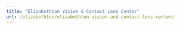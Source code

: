 ```yaml
---
title: "Elizabethton Vision & Contact Lens Center"
url: /elizabethton/elizabethton-vision-and-contact-lens-center/
---
```

